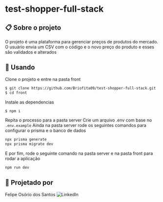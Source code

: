 ﻿# test-shopper-full-stack

## 📋 Sobre o projeto

O projeto é uma plataforma para gerenciar preços de produtos do mercado. O usuário envia um CSV com o código e o novo preço do produto e esses são validados e alterados

## 🏁 Usando

Clone o projeto e entre na pasta front

``` bash
$ git clone https://github.com/Briofita09/test-shopper-full-stack.git
$ cd front
```
Instale as dependencias

```bash
$ npm i
```

Repita o processo para a pasta server
Crie um arquivo .env com base no `.env.example`
Ainda na pasta server rode os seguintes comandos para configurar o prisma e o banco de dados

```bash
npx prisma generate
npx prisma migrate dev
```

E por fim, rode o seguinte comando na pasta server e na pasta front para rodar a aplicação

```bash
npm run dev
```
## 🧠 Projetado por

Felipe Osório dos Santos 
![LinkedIn](https://www.linkedin.com/in/felipe-osorio/)
